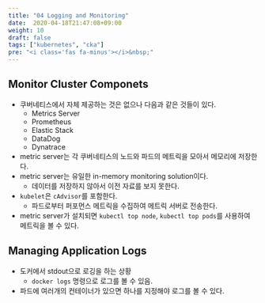 ```yaml
---
title: "04 Logging and Monitoring"
date:  2020-04-18T21:47:08+09:00
weight: 10
draft: false
tags: ["kubernetes", "cka"]
pre: "<i class='fas fa-minus'></i>&nbsp;"
---
```


## Monitor Cluster Componets

* 쿠버네티스에서 자체 제공하는 것은 없으나 다음과 같은 것들이 있다.
  * Metrics Server
  * Prometheus
  * Elastic Stack
  * DataDog
  * Dynatrace
* metric server는 각 쿠버네티스의 노드와 파드의 메트릭을 모아서 메모리에 저장한다.
* metric server는 유일한 in-memory monitoring solution이다.
  * 데이터를 저장하지 않아서 이전 자료를 보지 못한다.
* `kubelet`은 `cAdvisor`를 포함한다.
  * 파드로부터 퍼포먼스 메트릭을 수집하여 메트릭 서버로 전송한다.
* metric server가 설치되면 `kubectl top node`, `kubectl top pods`를 사용하여 메트릭을 볼 수 있다.

## Managing Application Logs

* 도커에서 stdout으로 로깅을 하는 상황
  * `docker logs` 명령으로 로그를 볼 수 있음.
* 파드에 여러개의 컨테이너가 있으면 하나를 지정해야 로그를 볼 수 있다.
